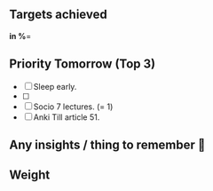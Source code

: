 
## Targets achieved
**in %**= 

## Priority Tomorrow (Top 3) 
- [ ] Sleep early.
- [ ] 
- [ ] Socio 7 lectures. (= 1)
- [ ] Anki Till article 51.
## Any insights / thing to remember 📝


## Weight 

